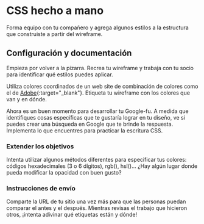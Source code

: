 # CSS hecho a mano

Forma equipo con tu compañero y agrega algunos estilos a la estructura que construiste a partir del wireframe.

## Configuración y documentación

Empieza por volver a la pizarra. Recrea tu wireframe y trabaja con tu socio para identificar qué estilos puedes aplicar.

Utiliza colores coordinados de un web site de combinación de colores como el de [Adobe](https://color.adobe.com/create/color-wheel){:target="_blank"}. Etiqueta tu wireframe con los colores que van y en dónde.

Ahora es un buen momento para desarrollar tu Google-fu. A medida que identifiques cosas específicas que te gustaría lograr en tu diseño, ve si puedes crear una búsqueda en Google que te brinde la respuesta. Implementa lo que encuentres para practicar la escritura CSS.

### Extender los objetivos

Intenta utilizar algunos métodos diferentes para especificar tus colores: códigos hexadecimales (3 o 6 dígitos), rgb(), hsl()... ¿Hay algún lugar donde pueda modificar la opacidad con buen gusto?

### Instrucciones de envío

Comparte la URL de tu sitio una vez más para que las personas puedan comparar el antes y el después. Mientras revisas el trabajo que hicieron otros, ¡intenta adivinar qué etiquetas están y dónde!
